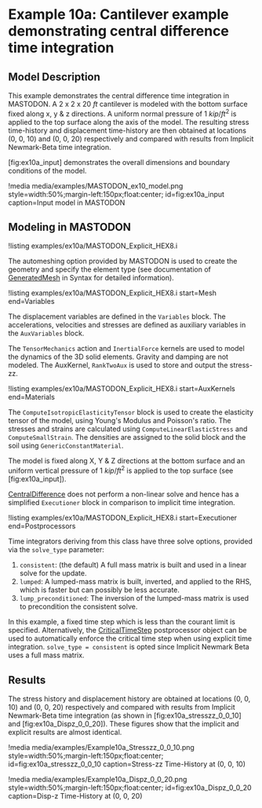 # Example 10a: Cantilever example demonstrating central difference time integration

## Model Description

This example demonstrates the central difference time integration in MASTODON. A 2 x 2 x 20 $ft$ cantilever is modeled with the bottom surface fixed along x, y & z directions. A uniform normal pressure of 1 $kip/ft^2$ is applied to the top surface along the axis of the model. The resulting stress time-history and displacement time-history are then obtained at locations (0, 0, 10) and (0, 0, 20) respectively and compared with results from Implicit Newmark-Beta time integration.

[fig:ex10a_input] demonstrates the overall dimensions and boundary conditions of the model.

!media media/examples/MASTODON_ex10_model.png
       style=width:50%;margin-left:150px;float:center;
       id=fig:ex10a_input
       caption=Input model in MASTODON

## Modeling in MASTODON

!listing examples/ex10a/MASTODON_Explicit_HEX8.i

The automeshing option provided by MASTODON is used to create the geometry and specify the element type (see documentation of [GeneratedMesh](mesh/index.md) in Syntax for detailed information).

!listing examples/ex10a/MASTODON_Explicit_HEX8.i
         start=Mesh
         end=Variables

The displacement variables are defined in the `Variables` block. The accelerations, velocities and stresses are defined as auxiliary variables in the `AuxVariables` block.

The `TensorMechanics` action and `InertialForce` kernels are used to model the dynamics of the 3D solid elements. Gravity and damping are not modeled. The AuxKernel, `RankTwoAux` is used to store and output the stress-zz.

!listing examples/ex10a/MASTODON_Explicit_HEX8.i
         start=AuxKernels
         end=Materials

The `ComputeIsotropicElasticityTensor` block is used to create the elasticity tensor of the model, using Young's Modulus and Poisson's ratio. The stresses and strains are calculated using `ComputeLinearElasticStress` and `ComputeSmallStrain`. The densities are assigned to the solid block and the soil using `GenericConstantMaterial`.

The model is fixed along X, Y & Z directions at the bottom surface and an uniform vertical pressure of 1 $kip/ft^2$ is applied to the top surface (see [fig:ex10a_input]).

[CentralDifference](timeintegrators/CentralDifference.md) does not perform a non-linear solve and hence has a simplified `Executioner` block in comparison to implicit time integration.

!listing examples/ex10a/MASTODON_Explicit_HEX8.i
         start=Executioner
         end=Postprocessors

Time integrators deriving from this class have three solve options, provided via the `solve_type` parameter:

1. `consistent`: (the default) A full mass matrix is built and used in a linear solve for the update.
2. `lumped`: A lumped-mass matrix is built, inverted, and applied to the RHS, which is faster but can possibly be less accurate.
3. `lump_preconditioned`: The inversion of the lumped-mass matrix is used to precondition the consistent solve.

In this example, a fixed time step which is less than the courant limit is specified. Alternatively, the [CriticalTimeStep](postprocessors/CriticalTimeStep.md) postprocessor object can be used to automatically enforce the critical time step when using explicit time integration. `solve_type = consistent` is opted since Implicit Newmark Beta uses a full mass matrix.

## Results

The stress history and displacement history are obtained at locations (0, 0, 10) and (0, 0, 20) respectively and compared with results from Implicit Newmark-Beta time integration (as shown in [fig:ex10a_stresszz_0_0_10] and [fig:ex10a_Dispz_0_0_20]). These figures show that the implicit and explicit results are almost identical.


!media media/examples/Example10a_Stresszz_0_0_10.png
       style=width:50%;margin-left:150px;float:center;
       id=fig:ex10a_stresszz_0_0_10
       caption=Stress-zz Time-History at (0, 0, 10)

!media media/examples/Example10a_Dispz_0_0_20.png
       style=width:50%;margin-left:150px;float:center;
       id=fig:ex10a_Dispz_0_0_20
       caption=Disp-z Time-History at (0, 0, 20)
